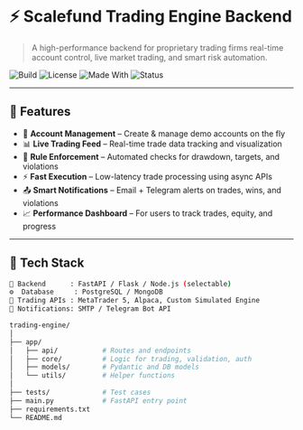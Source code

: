 # ⚡ Scalefund Trading Engine Backend

> A high-performance backend for proprietary trading firms real-time account control, live market trading, and smart risk automation.

![Build](https://img.shields.io/badge/build-passing-brightgreen.svg)
![License](https://img.shields.io/github/license/your-org/trading-engine)
![Made With](https://img.shields.io/badge/Made%20with-❤️%20and%20Python-blueviolet)
![Status](https://img.shields.io/badge/status-beta-orange)

---

## 🚀 Features

- 🔐 **Account Management** – Create & manage demo accounts on the fly
- 📊 **Live Trading Feed** – Real-time trade data tracking and visualization
- 🧠 **Rule Enforcement** – Automated checks for drawdown, targets, and violations
- ⚡ **Fast Execution** – Low-latency trade processing using async APIs
- 📤 **Smart Notifications** – Email + Telegram alerts on trades, wins, and violations
- 📈 **Performance Dashboard** – For users to track trades, equity, and progress

---

## 🔧 Tech Stack

```bash
🧠 Backend      : FastAPI / Flask / Node.js (selectable)
⚙️  Database     : PostgreSQL / MongoDB
📡 Trading APIs : MetaTrader 5, Alpaca, Custom Simulated Engine
💬 Notifications: SMTP / Telegram Bot API

trading-engine/
│
├── app/
│   ├── api/           # Routes and endpoints
│   ├── core/          # Logic for trading, validation, auth
│   ├── models/        # Pydantic and DB models
│   └── utils/         # Helper functions
│
├── tests/             # Test cases
├── main.py            # FastAPI entry point
├── requirements.txt
└── README.md